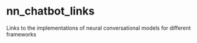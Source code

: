 # nn_chatbot_links
Links to the implementations of neural conversational models for different frameworks
